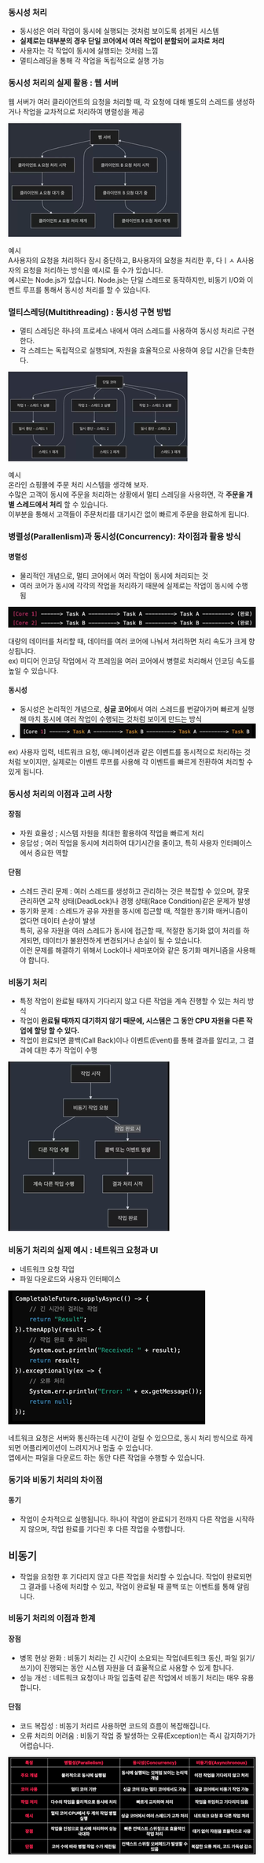 ### 동시성 처리
- 동시성은 여러 작업이 동시에 실행되는 것처럼 보이도록 섥게된 시스템
- **실제로는 대부분의 경우 단일 코어에서 여러 작업이 분할되어 교차로 처리**
- 사용자는 각 작업이 동시에 실행되는 것처럼 느낌
- 멀티스레딩을 통해 각 작업을 독립적으로 실행 가능

### 동시성 처리의 실제 활용 : 웹 서버
웹 서버가 여러 클라이언트의 요청을 처리할 때, 각 요청에 대해 별도의 스레드를 생성하거나 작업을 교차적으로 처리하여 병렬성을 제공  

![img.png](img.png)

예시  
A사용자의 요청을 처리하다 잠시 중단하고,
B사용자의 요청을 처리한 후, 다ㅣㅅ A사용자의 요청을 처리하는 방식을 예시로 들 수가 있습니다.  
예시로는 Node.js가 있습니다. Node.js는 단일 스레드로 동작하지만, 비동기 I/O와 이벤트 루프를 통해서 동시성 처리를 할 수 있습니다.  


### 멀티스레딩(Multithreading) : 동시성 구현 방법
- 멀티 스레딩은 하나의 프로세스 내에서 여러 스레드를 사용하여 동시성 처리르 구현한다.
- 각 스레드는 독립적으로 실행되며, 자원을 효율적으로 사용하여 응답 시간을 단축한다.  

![img_1.png](img_1.png)

예시  
온라인 쇼핑몰에 주문 처리 시스템을 생각해 보자.  
수많은 고객이 동시에 주문을 처리하는 상황에서 멀티 스레딩을 사용하면, 각 **주문을 개별 스레드에서 처리** 할 수 있습니다.  
이부분을 통해서 고객들이 주문처리를 대기시간 없이 빠르게 주문을 완료하게 됩니다.  


### 병렬성(Parallenlism)과 동시성(Concurrency): 차이점과 활용 방식  

#### 병렬성
- 물리적인 개념으로, 멀티 코어에서 여러 작업이 동시에 처리되는 것
- 여러 코어가 동시에 각각의 작업을 처리하기 때문에 실제로는 작업이 동시에 수행 됨

![img_2.png](img_2.png)

대량의 데이터를 처리할 때, 데이터를 여러 코어에 나눠서 처리하면 처리 속도가 크게 향상됩니다.  
ex) 미디어 인코딩 작업에서 각 프레임을 여러 코어에서 병렬로 처리해서 인코딩 속도를 높일 수 있습니다.  

#### 동시성
- 동시성은 논리적인 개념으로, **싱글 코어**에서 여러 스레드를 번갈아가며 빠르게 실행해 마치 동시에 여러 작업이 수행되는 것처럼 보이게 만드는 방식  
- ![img_3.png](img_3.png)

ex) 사용자 입력, 네트워크 요청, 애니메이션과 같은 이벤트를 동시적으로 처리하는 것처럼 보이지만, 실제로는 이벤트 루프를 사용해 각 이벤트를 빠르게 전환하여 처리할 수 있게 됩니다.  

### 동시성 처리의 이점과 고려 사항

#### 장점
- 자원 효율성 ; 시스템 자원을 최대한 활용하여 작업을 빠르게 처리
- 응답성 ; 여러 작업을 동시에 처리하여 대기시간을 줄이고, 특히 사용자 인터페이스에서 중요한 역할  

#### 단점
- 스레드 관리 문제 : 여러 스레드를 생성하고 관리하는 것은 복잡할 수 있으며, 잘못 관리하면 교착 상태(DeadLock)나 경쟁 상태(Race Condition)같은 문제가 발생  
- 동기화 문제 : 스레드가 공유 자원을 동시에 접근할 때, 적절한 동기화 매커니즘이 없다면 데이터 손상이 발생  
특히, 공유 자원을 여러 스레드가 동시에 접근할 때, 적절한 동기화 없이 처리를 하게되면, 데이터가 불완전하게 변경되거나 손실이 될 수 있습니다.  
이런 문제를 해결하기 위해서 Lock이나 세마포어와 같은 동기화 매커니즘을 사용해야 합니다. 


### 비동기 처리
- 특정 작업이 완료될 때까지 기다리지 않고 다른 작업을 계속 진행할 수 있는 처리 방식
- 작업이 **완료될 때까지 대기하지 않기 때문에, 시스템은 그 동안 CPU 자원을 다른 작업에 할당 할 수 있다.**
- 작업이 완료되면 콜백(Call Back)이나 이벤트(Event)를 통해 결과를 알리고, 그 결과에 대한 추가 작업이 수행

![img_4.png](img_4.png)


### 비동기 처리의 실제 예시 : 네트워크 요청과 UI
- 네트워크 요청 작업
- 파일 다운로드와 사용자 인터페이스

![img_5.png](img_5.png)

네트워크 요청은 서버와 통신하는데 시간이 걸릴 수 있으므로, 동시 처리 방식으로 하게 되면 어플리케이션이 느려지거나 멈출 수 있습니다.  
앱에서는 파일을 다운로드 하는 동안 다른 작업을 수행할 수 있습니다.  

### 동기와 비동기 처리의 차이점

#### 동기
- 작업이 순차적으로 실행됩니다. 하나이 작업이 완료되기 전까지 다른 작업을 시작하지 않으며, 작업 완료를 기다린 후 다른 작업을 수행합니다.  

## 비동기
- 작업을 요청한 후 기다리지 않고 다른 작업을 처리할 수 있습니다. 작업이 완료되면 그 결과를 나중에 처리할 수 있고, 작업이 완료될 때 콜백 또는 이벤트를 통해 알림니다.  

### 비동기 처리의 이점과 한계
#### 장점
- 병목 현상 완화 : 비동기 처리는 긴 시간이 소요되는 작업(네트워크 동신, 파일 읽기/쓰기)이 진행되는 동안 시스템 자원을 더 효율적으로 사용할 수 있게 합니다.  
- 성능 개선 : 네트워크 요청이나 파일 입출력 같은 작업에서 비동기 처리는 매우 유용합니다.  

#### 단점
- 코드 복잡성 : 비동기 처리르 사용하면 코드의 흐름이 복잡해집니다.
- 오류 처리의 어려움 : 비동기 작업 중 발생하는 오류(Exception)는 즉시 감지하기가 어렵습니다.  

![img_6.png](img_6.png)

